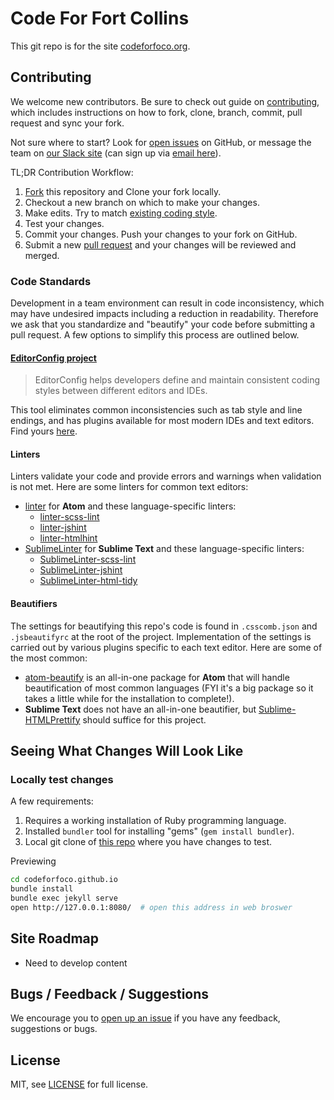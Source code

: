 # Code For Fort Collins

This git repo is for the site [codeforfoco.org](http://www.codeforfoco.org).

## Contributing

We welcome new contributors.  Be sure to check out guide on [contributing][contributing], which includes instructions on how to fork, clone, branch, commit, pull request and sync your fork.

Not sure where to start? Look for [open issues][githubissue] on GitHub, or message the team on [our Slack site](https://codeforfoco.slack.com/) (can sign up via [email here]()).


TL;DR Contribution Workflow:

1. [Fork][fork] this repository and Clone your fork locally.
1. Checkout a new branch on which to make your changes.
1. Make edits. Try to match [existing coding style](https://github.com/CodeForFoco/codeforfoco.github.io#code-standards).
1. Test your changes.
1. Commit your changes. Push your changes to your fork on GitHub.
1. Submit a new [pull request][pullrequest] and your changes will be reviewed and merged.

### Code Standards
Development in a team environment can result in code inconsistency, which may 
have undesired impacts including a reduction in readability. Therefore we ask 
that you standardize and "beautify" your code before submitting a pull request. 
A few options to simplify this process are outlined below.

#### [EditorConfig project](http://editorconfig.org/) 

> EditorConfig helps developers define and maintain consistent coding styles between different editors and IDEs.

This tool eliminates common inconsistencies such as tab style and line endings, 
and has plugins available for most modern IDEs and text editors. Find yours [here](http://editorconfig.org/#download).

#### Linters
Linters validate your code and provide errors and warnings when validation is 
not met. Here are some linters for common text editors:
- [linter](https://atom.io/packages/linter) for **Atom** and these 
language-specific linters:
  - [linter-scss-lint](https://atom.io/packages/linter-scss-lint)
  - [linter-jshint](https://atom.io/packages/linter-jshint)
  - [linter-htmlhint](https://atom.io/packages/linter-htmlhint)
- [SublimeLinter](https://github.com/SublimeLinter/SublimeLinter3) for **Sublime Text** and these language-specific linters:
  - [SublimeLinter-scss-lint](https://github.com/attenzione/SublimeLinter-scss-lint)
  - [SublimeLinter-jshint](https://github.com/SublimeLinter/SublimeLinter-jshint)
  - [SublimeLinter-html-tidy](https://github.com/SublimeLinter/SublimeLinter-html-tidy)
  

#### Beautifiers
The settings for beautifying this repo's code is found in `.csscomb.json` and 
`.jsbeautifyrc` at the root of the project. Implementation of the settings is 
carried out by various plugins specific to each text editor. Here are some of 
the most common:
- [atom-beautify](https://atom.io/packages/atom-beautify) is an all-in-one 
package for **Atom** that will handle beautification of most common languages (FYI 
it's a big package so it takes a little while for the installation to complete!).
- **Sublime Text** does not have an all-in-one beautifier, but
[Sublime-HTMLPrettify](https://github.com/victorporof/Sublime-HTMLPrettify)
should suffice for this project.

## Seeing What Changes Will Look Like

### Locally test changes

A few requirements:
 1. Requires a working installation of Ruby programming language.
 2. Installed `bundler` tool for installing "gems" (`gem install bundler`).
 3. Local git clone of [this repo][forkthisrepo] where you have changes to test.

Previewing

```bash
cd codeforfoco.github.io
bundle install
bundle exec jekyll serve
open http://127.0.0.1:8080/  # open this address in web broswer
```


## Site Roadmap

- Need to develop content

## Bugs / Feedback / Suggestions

We encourage you to [open up an issue](https://github.com/CodeForFoco/codeforfoco.github.io/issues/new) if you have any feedback, suggestions or bugs.

## License

MIT, see [LICENSE](/LICENSE) for full license.

[fork]: https://help.github.com/articles/fork-a-repo/
[forkthisrepo]: https://github.com/CodeForFoco/codeforfoco.github.io#fork-destination-box
[contributing]: https://github.com/CodeForFoco/org/blob/master/CONTRIBUTING.md
[githubissue]: https://github.com/CodeForFoco/codeforfoco.github.io/issues
[pullrequest]: https://github.com/CodeForFoco/codeforfoco.github.io/pulls
